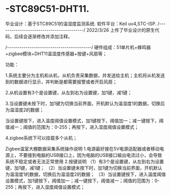 # -STC89C51-DHT11.
毕业设计：基于STC89C51的温湿度监测系统.
软件平台：Keil uv4,STC-ISP.
/*-----------------------------------------*/
2022/3/26
上传了毕业设计的原生代码，后续会逐渐修改并添加注释。

/*-----------------------------------------*/
硬件组成：51单片机+蜂鸣器+zigbee模块+DHT11温湿度传感器+按键+风扇等；

功能：

1.系统主要分为主机和从机，从机负责采集数据，并发送给主机；主机将从机发送到的数据进行显示，并判断是都需要报警或者开启风扇；

2.从机设置有3个是设置键，从左到右为设置键，加1键，减1键；

3.当设置键未按下时，加1键为切换当前界面，开机默认为温湿度1的数据，切换后为温湿度2的数据；

当设置键按下，进入温度阈值设置模式，加1键按下，阈值加一；减一键按下，阈值减一；阈值的范围为：0-255；再按下，进入湿度阈值设置模式；

4.zigbee系统下可以挂载多个从机；


Zigbee温室大棚数据采集系统操作说明
1.电源最好接在5V电源适配器或者移动电源上，不要接到电脑的USB接口上，因为电脑的USB接口输出电流过小，会导致系统不稳定或者无法正常使用
2.按键说明
（1）有3个是设置键，从左到右为设置键，加1键，减1键；
（2）当设置键未按下时，加1键为切换当前界面，开机默认为温湿度1的数据，切换后为温湿度2的数据；
（3）当设置键按下，进入温度阈值设置模式，加1键按下，阈值加一；减一键按下，阈值减一；阈值的范围为：0-255；再按下，进入湿度阈值设置模式；
